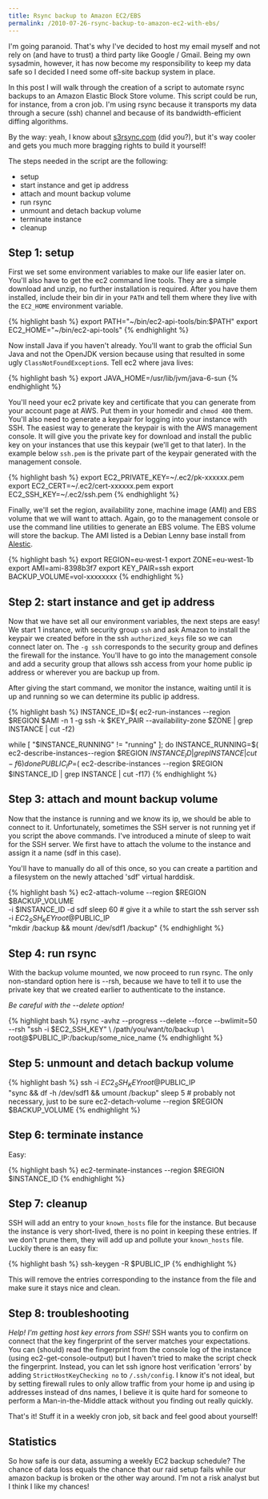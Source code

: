 ```yaml
---
title: Rsync backup to Amazon EC2/EBS
permalink: /2010-07-26-rsync-backup-to-amazon-ec2-with-ebs/
---
```


I'm going paranoid. That's why I've decided to host my email myself and not
rely on (and have to trust) a third party like Google / Gmail. Being my own
sysadmin, however, it has now become my responsibility to keep my data safe so
I decided I need some off-site backup system in place.

In this post I will walk through the creation of a script to automate rsync
backups to an Amazon Elastic Block Store volume. This script could be run, for
instance, from a cron job. I'm using rsync because it transports my data
through a secure (ssh) channel and because of its bandwidth-efficient diffing
algorithms.

By the way: yeah, I know about <a href="http://s3rsync.com">s3rsync.com</a>
(did you?), but it's way cooler and gets you much more bragging rights to build
it yourself!

The steps needed in the script are the following:

- setup
- start instance and get ip address
- attach and mount backup volume
- run rsync
- unmount and detach backup volume
- terminate instance
- cleanup

<!--more-->

## Step 1: setup

First we set some environment variables to make our life easier later on.
You'll also have to get the ec2 command line tools. They are a simple download
and unzip, no further installation is required. After you have them installed,
include their bin dir in your `PATH` and tell them where they live
with the `EC2_HOME` environment variable.

{% highlight bash %}
export PATH="~/bin/ec2-api-tools/bin:$PATH"
export EC2_HOME="~/bin/ec2-api-tools"
{% endhighlight %}

Now install Java if you haven't already. You'll want to grab the official Sun
Java and not the OpenJDK version because using that resulted in some ugly
`ClassNotFoundException`s. Tell ec2 where java lives:

{% highlight bash %}
export JAVA_HOME=/usr/lib/jvm/java-6-sun
{% endhighlight %}

You'll need your ec2 private key and certificate that you can generate from your
account page at AWS. Put them in your homedir and `chmod 400` them. You'll also
need to generate a keypair for logging into your instance with SSH. The easiest
way to generate the keypair is with the AWS management console. It will give you
the private key for download and install the public key on your instances that
use this keypair (we'll get to that later). In the example below
`ssh.pem` is the private part of the keypair generated with the
management console.

{% highlight bash %}
export EC2_PRIVATE_KEY=~/.ec2/pk-xxxxxx.pem
export EC2_CERT=~/.ec2/cert-xxxxxx.pem
export EC2_SSH_KEY=~/.ec2/ssh.pem
{% endhighlight %}

Finally, we'll set the region, availability zone, machine image (AMI) and EBS
volume that we will want to attach. Again, go to the management console or use
the command line utilities to generate an EBS volume. The EBS volume will store
the backup. The AMI listed is a Debian Lenny base install from <a
href="https://alestic.com">Alestic</a>.

{% highlight bash %}
export REGION=eu-west-1
export ZONE=eu-west-1b
export AMI=ami-8398b3f7
export KEY_PAIR=ssh
export BACKUP_VOLUME=vol-xxxxxxxx
{% endhighlight %}

## Step 2: start instance and get ip address

Now that we have set all our environment variables, the next steps are easy! We
start 1 instance, with security group `ssh` and ask Amazon to
install the keypair we created before in the ssh `authorized_keys`
file so we can connect later on. The `-g ssh` corresponds to the
security group and defines the firewall for the instance. You'll have to go
into the management console and add a security group that allows ssh access
from your home public ip address or wherever you are backup up from.

After giving the start command, we monitor the instance, waiting until it is up
and running so we can determine its public ip address.

{% highlight bash %}
INSTANCE_ID=$(
ec2-run-instances --region $REGION $AMI
-n 1 -g ssh -k $KEY_PAIR --availability-zone $ZONE
| grep INSTANCE | cut -f2)

while [ "$INSTANCE_RUNNING" != "running" ]; do
INSTANCE_RUNNING=$(
        ec2-describe-instances--region $REGION $INSTANCE_ID
        | grep INSTANCE | cut -f6)
done
PUBLIC_IP=$(
ec2-describe-instances --region $REGION $INSTANCE_ID
| grep INSTANCE | cut -f17)
{% endhighlight %}

## Step 3: attach and mount backup volume

Now that the instance is running and we know its ip, we should be able to
connect to it. Unfortunately, sometimes the SSH server is not running yet if
you script the above commands. I've introduced a minute of sleep to wait for
the SSH server. We first have to attach the volume to the instance and assign
it a name (sdf in this case).

You'll have to manually do all of this once, so you can create a partition and
a filesystem on the newly attached 'sdf' virtual harddisk.

{% highlight bash %}
ec2-attach-volume --region $REGION $BACKUP_VOLUME \
    -i $INSTANCE_ID -d sdf
sleep 60 # give it a while to start the ssh server
ssh -i $EC2_SSH_KEY root@$PUBLIC_IP \
 "mkdir /backup && mount /dev/sdf1 /backup"
{% endhighlight %}

## Step 4: run rsync

With the backup volume mounted, we now proceed to run rsync. The only
non-standard option here is --rsh, because we have to tell it to use the
private key that we created earlier to authenticate to the instance.

_Be careful with the --delete option!_

{% highlight bash %}
rsync -avhz --progress --delete --force --bwlimit=50 \
 --rsh "ssh -i $EC2_SSH_KEY" \
    /path/you/want/to/backup \
    root@$PUBLIC_IP:/backup/some_nice_name
{% endhighlight %}

## Step 5: unmount and detach backup volume

{% highlight bash %}
ssh -i $EC2_SSH_KEY root@$PUBLIC_IP \
 "sync && df -h /dev/sdf1 && umount /backup"
sleep 5 # probably not necessary, just to be sure
ec2-detach-volume --region $REGION $BACKUP_VOLUME
{% endhighlight %}

## Step 6: terminate instance

Easy:

{% highlight bash %}
ec2-terminate-instances --region $REGION $INSTANCE_ID
{% endhighlight %}

## Step 7: cleanup

SSH will add an entry to your `known_hosts` file for the instance.
But because the instance is very short-lived, there is no point in keeping
these entries. If we don't prune them, they will add up and pollute your
`known_hosts` file. Luckily there is an easy fix:

{% highlight bash %}
ssh-keygen -R $PUBLIC_IP
{% endhighlight %}

This will remove the entries corresponding to the instance from the file and
make sure it stays nice and clean.

## Step 8: troubleshooting

_Help! I'm getting host key errors from SSH!_ SSH wants you to confirm
on connect that the key fingerprint of the server matches your expectations.
You can (should) read the fingerprint from the console log of the instance
(using ec2-get-console-output) but I haven't tried to make the script check the
fingerprint. Instead, you can let ssh ignore host verification 'errors' by
adding `StrictHostKeyChecking no` to `/.ssh/config`. I
know it's not ideal, but by setting firewall rules to only allow traffic from
your home ip and using ip addresses instead of dns names, I believe it is quite
hard for someone to perform a Man-in-the-Middle attack without you finding out
really quickly.

That's it! Stuff it in a weekly cron job, sit back and feel good about
yourself!

## Statistics

So how safe is our data, assuming a weekly EC2 backup schedule? The chance of
data loss equals the chance that our raid setup fails while our amazon backup
is broken or the other way around. I'm not a risk analyst but I think I like my
chances!
